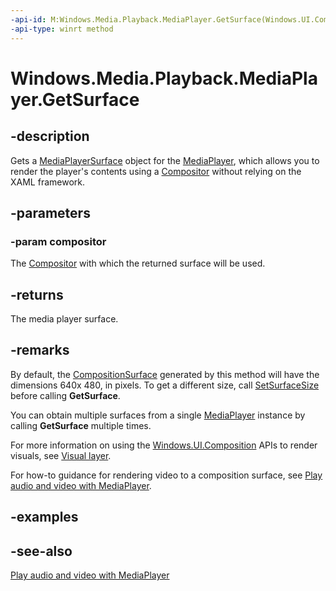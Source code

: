 ```yaml
---
-api-id: M:Windows.Media.Playback.MediaPlayer.GetSurface(Windows.UI.Composition.Compositor)
-api-type: winrt method
---
```


<!-- Method syntax
public Windows.Media.Playback.MediaPlayerSurface GetSurface(Windows.UI.Composition.Compositor compositor)
-->

# Windows.Media.Playback.MediaPlayer.GetSurface

## -description
Gets a [MediaPlayerSurface](mediaplayersurface.md) object for the [MediaPlayer](mediaplayer.md), which allows you to render the player's contents using a [Compositor](mediaplayersurface_compositor.md) without relying on the XAML framework.

## -parameters
### -param compositor
The [Compositor](../windows.ui.composition/compositor.md) with which the returned surface will be used.

## -returns
The media player surface.

## -remarks
By default, the [CompositionSurface](../windows.ui.composition/icompositionsurface.md) generated by this method will have the dimensions 640x 480, in pixels. To get a different size, call [SetSurfaceSize](mediaplayer_setsurfacesize_1529588590.md) before calling **GetSurface**.

You can obtain multiple surfaces from a single [MediaPlayer](mediaplayer.md) instance by calling **GetSurface** multiple times.

For more information on using the [Windows.UI.Composition](../windows.ui.composition/windows_ui_composition.md) APIs to render visuals, see [Visual layer](https://docs.microsoft.com/windows/uwp/graphics/visual-layer).

For how-to guidance for rendering video to a composition surface, see [Play audio and video with MediaPlayer](https://docs.microsoft.com/windows/uwp/audio-video-camera/play-audio-and-video-with-mediaplayer).

## -examples

## -see-also
[Play audio and video with MediaPlayer](https://docs.microsoft.com/windows/uwp/audio-video-camera/play-audio-and-video-with-mediaplayer)